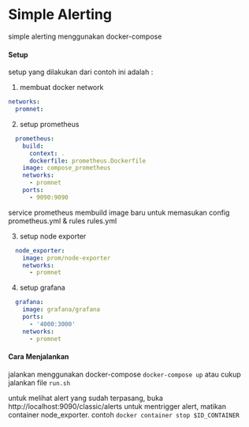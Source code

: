 # Simple Alerting

simple alerting menggunakan docker-compose

#### Setup
setup yang dilakukan dari contoh ini adalah :
1) membuat docker network
```yaml
networks:
  promnet:
```
2) setup prometheus
```yaml
  prometheus:
    build:
      context: .
      dockerfile: prometheus.Dockerfile
    image: compose_prometheus
    networks:
      - promnet
    ports: 
      - 9090:9090
```
service prometheus membuild image baru untuk memasukan config prometheus.yml & rules rules.yml

3) setup node exporter
```yaml
  node_exporter:
    image: prom/node-exporter
    networks: 
      - promnet
```

4) setup grafana
```yaml
  grafana:
    image: grafana/grafana
    ports:
      - '4000:3000'
    networks:
      - promnet
```

#### Cara Menjalankan
jalankan menggunakan docker-compose `docker-compose up`
atau cukup jalankan file `run.sh`

untuk melihat alert yang sudah terpasang, buka http://localhost:9090/classic/alerts
untuk mentrigger alert, matikan container node_exporter. contoh `docker container stop $ID_CONTAINER`
